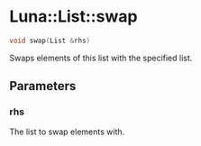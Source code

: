 # Luna::List::swap

```c++
void swap(List &rhs)
```

Swaps elements of this list with the specified list. 



## Parameters
### rhs
The list to swap elements with. 

